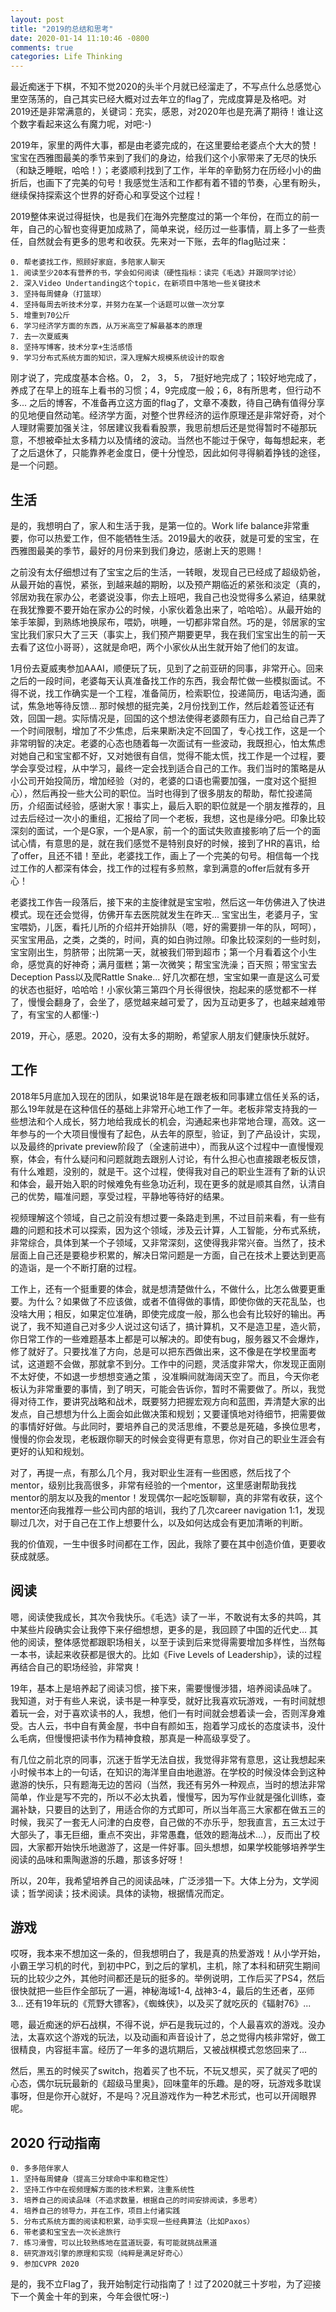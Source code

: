 ```yaml
---
layout: post
title: "2019的总结和思考"
date: 2020-01-14 11:10:46 -0800
comments: true
categories: Life Thinking
---
```

最近痴迷于下棋，不知不觉2020的头半个月就已经溜走了，不写点什么总感觉心里空荡荡的，自己其实已经大概对过去年立的flag了，完成度算是及格吧。对2019还是非常满意的，关键词：充实，感恩，对2020年也是充满了期待！谁让这个数字看起来这么有魔力呢，对吧:-)

2019年，家里的两件大事，都是由老婆完成的，在这里要给老婆点个大大的赞！宝宝在西雅图最美的季节来到了我们的身边，给我们这个小家带来了无尽的快乐（和缺乏睡眠，哈哈！）；老婆顺利找到了工作，半年的辛勤努力在历经小小的曲折后，也画下了完美的句号！我感觉生活和工作都有着不错的节奏，心里有盼头，继续保持探索这个世界的好奇心和享受这个过程！

<!--more-->

2019整体来说过得挺快，也是我们在海外完整度过的第一个年份，在而立的前一年，自己的心智也变得更加成熟了，简单来说，经历过一些事情，肩上多了一些责任，自然就会有更多的思考和收获。先来对一下账，去年的flag贴过来：

    0. 帮老婆找工作，照顾好家庭，多陪家人聊天
    1. 阅读至少20本有营养的书，学会如何阅读（硬性指标：读完《毛选》并跟同学讨论）
    2. 深入Video Undertanding这个topic，在新项目中落地一些关键技术
    3. 坚持每周健身（打篮球）
    4. 坚持每周去听技术分享，并努力在某一个话题可以做一次分享
    5. 增重到70公斤
    6. 学习经济学方面的东西，从万米高空了解最基本的原理
    7. 去一次夏威夷
    8. 坚持写博客，技术分享+生活感悟
    9. 学习分布式系统方面的知识，深入理解大规模系统设计的取舍

刚才说了，完成度基本合格。0， 2， 3， 5， 7挺好地完成了；1较好地完成了，养成了在早上的班车上看书的习惯；4，9完成度一般；6，8有所思考，但行动不多...
之后的博客，不准备再立这方面的flag了，文章不凑数，待自己确有值得分享的见地便自然动笔。经济学方面，对整个世界经济的运作原理还是非常好奇，对个人理财需要加强关注，邻居建议我看看股票，我思前想后还是觉得暂时不碰那玩意，不想被牵扯太多精力以及情绪的波动。当然也不能过于保守，每每想起来，老了之后退休了，只能靠养老金度日，便十分惶恐，因此如何寻得躺着挣钱的途径，是一个问题。

## 生活
是的，我想明白了，家人和生活于我，是第一位的。Work life balance非常重要，你可以热爱工作，但不能牺牲生活。2019最大的收获，就是可爱的宝宝，在西雅图最美的季节，最好的月份来到我们身边，感谢上天的恩赐！

之前没有太仔细想过有了宝宝之后的生活，一转眼，发现自己已经成了超级奶爸，从最开始的喜悦，紧张，到越来越的期盼，以及预产期临近的紧张和淡定（真的，邻居劝我在家办公，老婆说没事，你去上班吧，我自己也没觉得多么紧迫，结果就在我犹豫要不要开始在家办公的时候，小家伙着急出来了，哈哈哈）。从最开始的笨手笨脚，到熟练地换尿布，喂奶，哄睡，一切都非常自然。巧的是，邻居家的宝宝比我们家只大了三天（事实上，我们预产期要更早，我在我们宝宝出生的前一天去看了这位小哥哥），这就是命吧，两个小家伙从出生就开始了他们的友谊。

1月份去夏威夷参加AAAI，顺便玩了玩，见到了之前亚研的同事，非常开心。回来之后的一段时间，老婆每天认真准备找工作的东西，我会帮忙做一些模拟面试。不得不说，找工作确实是一个工程，准备简历，检索职位，投递简历，电话沟通，面试，焦急地等待反馈...
那时候想的挺完美，2月份找到工作，然后趁着签证还有效，回国一趟。实际情况是，回国的这个想法使得老婆颇有压力，自己给自己弄了一个时间限制，增加了不少焦虑，后来果断决定不回国了，专心找工作，这是一个非常明智的决定。老婆的心态也随着每一次面试有一些波动，我既担心，怕太焦虑对她自己和宝宝都不好，又对她很有自信，觉得不能太慌，找工作是一个过程，要学会享受过程，从中学习，最终一定会找到适合自己的工作。我们当时的策略是从小公司开始投简历，增加经验（对的，老婆的口语也需要加强，一度对这个挺担心），然后再投一些大公司的职位。当时也得到了很多朋友的帮助，帮忙投递简历，介绍面试经验，感谢大家！事实上，最后入职的职位就是一个朋友推荐的，且过去后经过一次小的重组，汇报给了同一个老板，我想，这也是缘分吧。印象比较深刻的面试，一个是G家，一个是A家，前一个的面试失败直接影响了后一个的面试心情，有意思的是，就在我们感觉不是特别良好的时候，接到了HR的喜讯，给了offer，且还不错！至此，老婆找工作，画上了一个完美的句号。相信每一个找过工作的人都深有体会，找工作的过程有多煎熬，拿到满意的offer后就有多开心！

老婆找工作告一段落后，接下来的主旋律就是宝宝啦，然后这一年仿佛进入了快进模式。现在还会觉得，仿佛开车去医院就发生在昨天... 宝宝出生，老婆月子，宝宝喂奶，儿医，看托儿所的介绍并开始排队（嗯，好的需要排一年的队，呵呵），买宝宝用品，之类，之类的，时间，真的如白驹过隙。印象比较深刻的一些时刻，宝宝刚出生，剪脐带；出院第一天，就被我们带到超市；第一个月看着这个小生命，感觉真的好神奇；满月蛋糕；第一次微笑；帮宝宝洗澡；百天照；带宝宝去Deception Pass以及爬Rattle Snake...
好几次都在想，宝宝如果一直是这么可爱的状态也挺好，哈哈哈！小家伙第三第四个月长得很快，抱起来的感觉都不一样了，慢慢会翻身了，会坐了，感觉越来越可爱了，因为互动更多了，也越来越难带了，有宝宝的人都懂:-)

2019，开心，感恩。2020，没有太多的期盼，希望家人朋友们健康快乐就好。

## 工作
2018年5月底加入现在的团队，如果说18年是在跟老板和同事建立信任关系的话，那么19年就是在这种信任的基础上非常开心地工作了一年。老板非常支持我的一些想法和个人成长，努力地给我成长的机会，沟通起来也非常地合理，高效。这一年参与的一个大项目慢慢有了起色，从去年的原型，验证，到了产品设计，实现，以及最终的private
preview阶段了（全速前进中），而我从这个过程中一直慢慢观察，体会，有什么疑问和问题就跑去跟别人讨论，有什么担心也直接跟老板反馈，有什么难题，没别的，就是干。这个过程，使得我对自己的职业生涯有了新的认识和体会，最开始入职的时候难免有些急功近利，现在更多的就是顺其自然，认清自己的优势，瞄准问题，享受过程，平静地等待好的结果。

视频理解这个领域，自己之前没有想过要一条路走到黑，不过目前来看，有一些有趣的问题和技术可以探索，因为这个领域，涉及云计算，人工智能，分布式系统，非常综合，具体到某一个子领域，又非常深刻，这使得我非常兴奋。当然了，技术层面上自己还是要稳步积累的，解决日常问题是一方面，自己在技术上要达到更高的造诣，是一个不断打磨的过程。

工作上，还有一个挺重要的体会，就是想清楚做什么，不做什么，比怎么做要更重要。为什么？如果做了不应该做，或者不值得做的事情，即使你做的天花乱坠，也没啥大用；相反，如果定位准确，即使完成度一般，那么也会有比较好的输出。再说了，我不知道自己对多少人说过这句话了，搞计算机，又不是造卫星，造火箭，你日常工作的一些难题基本上都是可以解决的。即使有bug，服务器又不会爆炸，修了就好了。只要找准了方向，总是可以把东西做出来，这不像是在学校里面考试，这道题不会做，那就拿不到分。工作中的问题，灵活度非常大，你发现正面刚不太好使，不如退一步想想变通之策
，没准瞬间就海阔天空了。而且，今天你老板认为非常重要的事情，到了明天，可能会告诉你，暂时不需要做了。所以，我觉得对待工作，要讲究战略和战术，既要努力把握宏观方向和蓝图，弄清楚大家的出发点，自己想想为什么上面会如此做决策和规划；又要谨慎地对待细节，把需要做的事情好好做。与此同时，要培养自己的灵活思维，不要总是死磕，多换位思考，慢慢的你会发现，老板跟你聊天的时候会变得更有意思，你对自己的职业生涯会有更好的认知和规划。

对了，再提一点，有那么几个月，我对职业生涯有一些困惑，然后找了个mentor，级别比我高很多，非常有经验的一个mentor，这里感谢帮助我找mentor的朋友以及我的mentor！发现偶尔一起吃饭聊聊，真的非常有收获，这个mentor还向我推荐一些公司内部的培训，我约了几次career navigation 1:1，发现聊过几次，对于自己在工作上想要什么，以及如何达成会有更加清晰的判断。

我的价值观，一生中很多时间都在工作，因此，我除了要在其中创造价值，更要收获成就感。

## 阅读
嗯，阅读使我成长，其次令我快乐。《毛选》读了一半，不敢说有太多的共鸣，其中某些片段确实会让我停下来仔细想想，更多的是，我回顾了中国的近代史... 其他的阅读，整体感觉都跟职场相关，以至于读到后来觉得需要增加多样性，当然每一本书，读起来收获都是很大的。比如《Five Levels of Leadership》，读的过程再结合自己的职场经验，非常爽！

19年，基本上是培养起了阅读习惯，接下来，需要慢慢涉猎，培养阅读品味了。我知道，对于有些人来说，读书是一种享受，就好比我喜欢玩游戏，一有时间就想着玩一会，对于喜欢读书的人，我想，他们一有时间就会想着读一会，否则浑身难受。古人云，书中自有黄金屋，书中自有颜如玉，抱着学习成长的态度读书，没什么毛病，但慢慢把读书作为精神食粮，那真是一种高级享受了。

有几位之前北京的同事，沉迷于哲学无法自拔，我觉得非常有意思，这让我想起来小时候书本上的一句话，在知识的海洋里自由地遨游。在学校的时候没体会到这种遨游的快乐，只有题海无边的苦闷（当然，我还有另外一种观点，当时的想法非常简单，作业是写不完的，所以不必太执着，慢慢写，因为写作业就是强化训练，查漏补缺，只要目的达到了，用适合你的方式即可，所以当年高三大家都在做五三的时候，我买了一套无人问津的白皮卷，自己做的不亦乐乎，恕我直言，五三太过于大部头了，事无巨细，重点不突出，非常愚蠢，低效的题海战术...），反而出了校园，大家都开始快乐地遨游了，这是一件好事。回头想想，如果学校能够培养学生阅读的品味和熏陶遨游的乐趣，那该多好呀！

所以，20年，我希望培养自己的阅读品味，广泛涉猎一下。大体上分为，文学阅读；哲学阅读；技术阅读。具体的读物，根据情况而定。

## 游戏
哎呀，我本来不想加这一条的，但我想明白了，我是真的热爱游戏！从小学开始，小霸王学习机的时代，到初中PC，到之后的掌机，主机，除了本科和研究生期间玩的比较少之外，其他时间都还是玩的挺多的。举例说明，工作后买了PS4，然后很快就把一些巨作全部玩了一遍，神秘海域1-4, 战神3-4，最后的生还者，巫师3... 还有19年玩的《荒野大镖客》，《蜘蛛侠》，以及买了就吃灰的《辐射76》...

嗯，最近痴迷的炉石战棋，不得不说，炉石是我玩过的，个人最喜欢的游戏。没办法，太喜欢这个游戏的玩法，以及动画和声音设计了，总之觉得内核非常好，做工很精良，内容挺丰富。经历了一年多的退坑期后，又被战棋模式忽悠回来了...

然后，黑五的时候买了switch，抱着买了也不玩，不玩又想买，买了就买了吧的心态，偶尔玩玩最新的《超级马里奥》，回味童年的乐趣。是的呀，玩游戏多耽误事呀，但是你开心就好，不是吗？况且游戏作为一种艺术形式，也可以开阔眼界呢。

## 2020 行动指南

    0. 多多陪伴家人
    1. 坚持每周健身（提高三分球命中率和稳定性）
    2. 坚持工作中在视频理解方面的技术积累，注重系统性
    3. 培养自己的阅读品味（不追求数量，根据自己的时间安排阅读，多思考）
    4. 培养自己的领导力，并在工作，项目上付诸实践
    5. 分布式系统方面的阅读和积累，动手实现一些经典算法（比如Paxos）
    6. 带老婆和宝宝去一次长途旅行
    7. 练习滑雪，可以比较熟练地在蓝道玩耍，有可能就挑战黑道
    8. 研究游戏引擎的原理和实现（纯粹是满足好奇心）
    9. 参加CVPR 2020

是的，我不立Flag了，我开始制定行动指南了！过了2020就三十岁啦，为了迎接下一个黄金十年的到来，今年会很忙呀:-)

